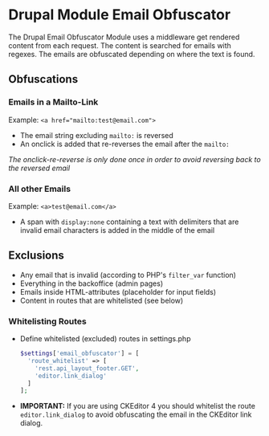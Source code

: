 # Drupal Module Email Obfuscator

The Drupal Email Obfuscator Module uses a middleware get rendered content from each request. The content is searched for
emails with regexes. The emails are obfuscated depending on where the text is found.

## Obfuscations

### Emails in a Mailto-Link

Example: `<a href="mailto:test@email.com">`

- The email string excluding `mailto:` is reversed
- An onclick is added that re-reverses the email after the `mailto:`

_The onclick-re-reverse is only done once in order to avoid reversing back to the reversed email_

### All other Emails

Example: `<a>test@email.com</a>`

- A span with `display:none` containing a text with delimiters that are invalid email characters is added in the middle
  of the email

## Exclusions

- Any email that is invalid (according to PHP's `filter_var` function)
- Everything in the backoffice (admin pages)
- Emails inside HTML-attributes (placeholder for input fields)
- Content in routes that are whitelisted (see below)

### Whitelisting Routes

- Define whitelisted (excluded) routes in settings.php
   ```php
   $settings['email_obfuscator'] = [
     'route_whitelist' => [
       'rest.api_layout_footer.GET',
       'editor.link_dialog'
     ]
   ];
   ```
- **IMPORTANT:** If you are using CKEditor 4 you should whitelist the route `editor.link_dialog` to avoid
  obfuscating the email in the CKEditor link dialog.
